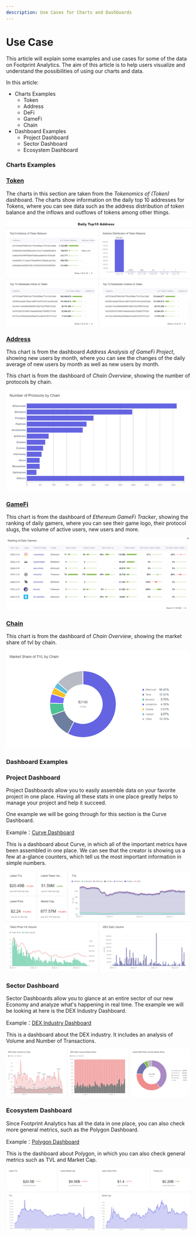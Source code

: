 ```yaml
---
description: Use Cases for Charts and Dashboards
---
```


# Use Case

This article will explain some examples and use cases for some of the data on Footprint Analytics. The aim of this article is to help users visualize and understand the possibilities of using our charts and data.

In this article:

* Charts Examples
  * Token
  * Address
  * DeFi
  * GameFi
  * Chain
* Dashboard Examples
  * Project Dashboard
  * Sector Dashboard
  * Ecosystem Dashboard

### Charts Examples <a href="#_72prfi9qqxq" id="_72prfi9qqxq"></a>

### [Token](https://www.footprint.network/guest/dashboard/Tokenomics-of-\(Token\)-fp-aa971726-d7a8-4963-8001-a83a4222741e?token\_address=0x26193c7fa4354ae49ec53ea2cebc513dc39a10aa) <a href="#_3o4z98rm4vvl" id="_3o4z98rm4vvl"></a>

The charts in this section are taken from the _Tokenomics of (Token)_ dashboard. The charts show information on the daily top 10 addresses for Tokens, where you can see data such as the address distribution of token balance and the inflows and outflows of tokens among other things.

![The image above shows information on the daily top 10 addresses for Tokens in a dashboard](<../../.gitbook/assets/0 (4)>)

### [Address](https://www.footprint.network/guest/dashboard/Address-Analysis-of-GameFi-Project-fp-77828d1e-35bc-4b6c-90e9-7777e7c6902d?gamefi\_name=decentral-games) <a href="#_2jrhe975kffo" id="_2jrhe975kffo"></a>

This chart is from the dashboard _Address Analysis of GameFi Project_, showing new users by month, where you can see the changes of the daily average of new users by month as well as new users by month.



This chart is from the dashboard of _Chain Overview_, showing the number of protocols by chain.

![The image above shows a row chart detailing the number of protocols by chain](<../../.gitbook/assets/2 (6)>)

### [GameFi](https://www.footprint.network/guest/dashboard/Ethereum-GameFi-Tracker-fp-60abcc01-61e2-4daf-9f90-1cf4d30e9b28?chain=Ethereum\&date\_filter=past30days) <a href="#_gu57b4mu338c" id="_gu57b4mu338c"></a>

This chart is from the dashboard of _Ethereum GameFi Tracker_, showing the ranking of daily gamers, where you can see their game logo, their protocol slugs, the volume of active users, new users and more.

![The image above shows a table of ranking for daily gamers](<../../.gitbook/assets/3 (2)>)

### [Chain](https://www.footprint.network/guest/dashboard/Chain-Overview-fp-35dfdf0f-5c59-4504-9907-7374eae92981?date\_filter=past90days) <a href="#_l94ahmnyyg4y" id="_l94ahmnyyg4y"></a>

This chart is from the dashboard of _Chain Overview_, showing the market share of tvl by chain.

![The image above shows a pie chart of the market share of tvl by chain](<../../.gitbook/assets/4 (4)>)



### Dashboard Examples <a href="#_ul3ua6yxygr0" id="_ul3ua6yxygr0"></a>

### Project Dashboard <a href="#_4xyszc1sohqy" id="_4xyszc1sohqy"></a>

Project Dashboards allow you to easily assemble data on your favorite project in one place. Having all these stats in one place greatly helps to manage your project and help it succeed.

One example we will be going through for this section is the Curve Dashboard.

Example：[Curve Dashboard](https://www.footprint.network/guest/dashboard/Curve-Dashboard-fp-9f4d30ce-9676-43a9-bf31-2712632b4bf1?days=past3months\~\&name=curve\&chain=Ethereum\&chain=Fantom\&chain=xDai\&chain=Polygon\&chain=Arbitrum\&chain=Avalanche\&chain=Harmony\&pool=3pool)

This is a dashboard about Curve, in which all of the important metrics have been assembled in one place. We can see that the creator is showing us a few at a-glance counters, which tell us the most important information in simple numbers.

![The image above shows a dashboard of multiple charts in one place](<../../.gitbook/assets/5 (2)>)

### Sector Dashboard <a href="#_1gxuova099h4" id="_1gxuova099h4"></a>

Sector Dashboards allow you to glance at an entire sector of our new Economy and analyze what's happening in real time. The example we will be looking at here is the DEX Industry Dashboard.

Example：[DEX Industry Dashboard](https://www.footprint.network/guest/dashboard/DEX-Industry-Dashboard-fp-4934074b-d945-4ddd-b818-829cb37947e8?date=past60days)

This is a dashboard about the DEX industry. It includes an analysis of Volume and Number of Transactions.

![The image above shows a dashboard about the DEX Industry that updates in real time](<../../.gitbook/assets/6 (4)>)

### Ecosystem Dashboard <a href="#_n0lv613tob6" id="_n0lv613tob6"></a>

Since Footprint Analytics has all the data in one place, you can also check more general metrics, such as the Polygon Dashboard.

Example：[Polygon Dashboard](https://www.footprint.network/guest/dashboard/Polygon-Dashboard-fp-9aefaa6b-c76c-4672-a572-cfbf3e92b935?date\_filter=2021-04-30\~)

This is the dashboard about Polygon, in which you can also check general metrics such as TVL and Market Cap.

![The image above shows a dashboard that includes general metrics you can also access](<../../.gitbook/assets/7 (3)>)

